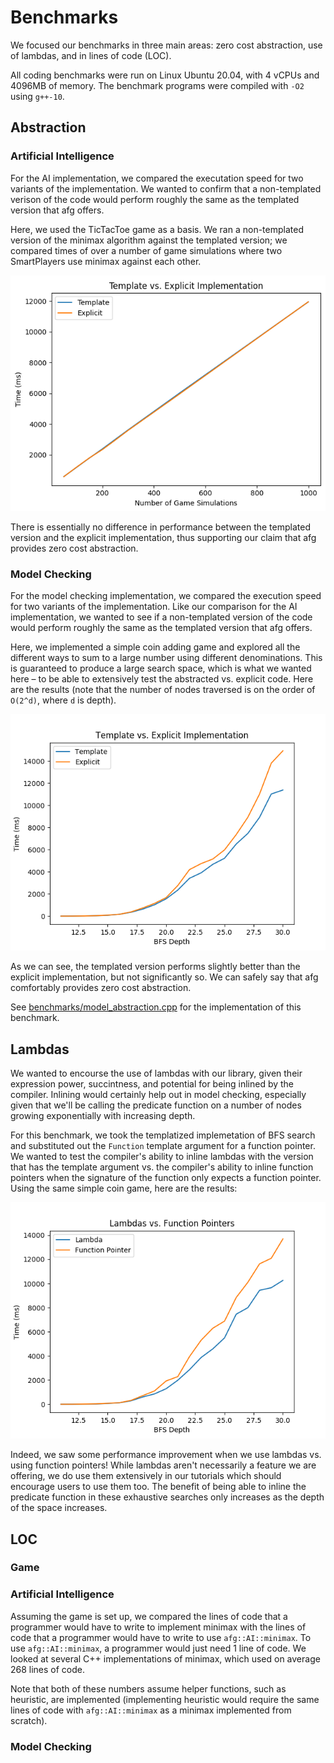 Benchmarks
==========
We focused our benchmarks in three main areas: zero cost abstraction, use of lambdas, and in lines of code (LOC).

All coding benchmarks were run on Linux Ubuntu 20.04, with 4 vCPUs and 4096MB of memory. The benchmark programs were compiled with `-O2` using `g++-10`.

Abstraction
-----------

### Artificial Intelligence
For the AI implementation, we compared the executation speed for two variants of the implementation. We wanted to confirm that a non-templated verison of the code would perform roughly the same as the templated version that afg offers.

Here, we used the TicTacToe game as a basis. We ran a non-templated version of the minimax algorithm against the templated version; we compared times of over a number of game simulations where two SmartPlayers use minimax against each other.

![ai_abstraction](./ai_abstraction.png)

There is essentially no difference in performance between the templated version and the explicit implementation, thus supporting our claim that afg provides zero cost abstraction.

### Model Checking
For the model checking implementation, we compared the execution speed for two variants of the implementation. Like our comparison for the AI implementation, we wanted to see if a non-templated version of the code would perform roughly the same as the templated version that afg offers.

Here, we implemented a simple coin adding game and explored all the different ways to sum to a large number using different denominations. This is guaranteed to produce a large search space, which is what we wanted here – to be able to extensively test the abstracted vs. explicit code. Here are the results (note that the number of nodes traversed is on the order of `O(2^d)`, where `d` is depth).

![abstraction](./abstraction.png)

As we can see, the templated version performs slightly better than the explicit implementation, but not significantly so. We can safely say that afg comfortably provides zero cost abstraction.

See [benchmarks/model_abstraction.cpp](../benchmarks/model_abstraction.cpp) for the implementation of this benchmark.

Lambdas
-------
We wanted to encourse the use of lambdas with our library, given their expression power, succintness, and potential for being inlined by the compiler. Inlining would certainly help out in model checking, especially given that we'll be calling the predicate function on a number of nodes growing exponentially with increasing depth.

For this benchmark, we took the templatized implemetation of BFS search and substituted out the `Function` template argument for a function pointer. We wanted to test the compiler's ability to inline lambdas with the version that has the template argument vs. the compiler's ability to inline function pointers when the signature of the function only expects a function pointer. Using the same simple coin game, here are the results:

![inline](./inline.png)

Indeed, we saw some performance improvement when we use lambdas vs. using function pointers! While lambdas aren't necessarily a feature we are offering, we do use them extensively in our tutorials which should encourage users to use them too. The benefit of being able to inline the predicate function in these exhaustive searches only increases as the depth of the space increases.

LOC
---
### Game

### Artificial Intelligence
Assuming the game is set up, we compared the lines of code that a programmer would have to write to implement minimax with the lines of code that a programmer would have to write to use `afg::AI::minimax`. To use `afg::AI::minimax`, a programmer would just need 1 line of code. We looked at several C++ implementations of minimax, which used on average 268 lines of code. 

Note that both of these numbers assume helper functions, such as heuristic, are implemented (implementing heuristic would require the same lines of code with `afg::AI::minimax` as a minimax implemented from scratch).

### Model Checking
